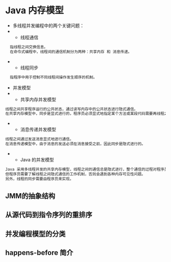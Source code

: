 # Java 内存模型
* 多线程并发编程中的两个关键问题：
* * 线程通信
```md
  指线程之间交换信息。
  在命令式编程中，线程间的通信机制分为两种：共享内存 和 消息传递。
```
* * 线程同步
```md
  指程序中用于控制不同线程间操作发生顺序的机制。
```
*  并发模型
* * 共享内存并发模型
```md
线程之间共享程序运行的公共状态，通过读写内存中的公共状态进行隐式通信。
在共享内存模型中，同步是显式进行的，程序员必须显式地指定某个方法或某段代码需要再线程之间互斥执行。
```
* * 消息传递并发模型
```md
线程之间通过发送消息显式地进行通信。
在消息传递模型中，由于消息的发送必须在消息接受之前，因此同步是隐式进行的。
```
* * Java 的并发模型
```md
Java 采用多线程并发的共享内存模型，线程之间的通信总是隐式进行，整个通信的过程对程序员完全透明。
但程序员需要了解线程之间隐式通信的工作机制，否则会遇到各种内存可见性问题。
另外，线程的同步需要由程序员来实现。
```
## JMM的抽象结构



## 从源代码到指令序列的重排序


## 并发编程模型的分类

## happens-before 简介